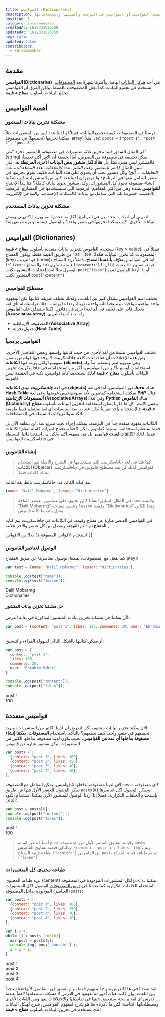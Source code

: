 ```yaml
---
title: القواميس (Dictionaries)
description: تعلم القواميس أو القواميس في البرمجة وأهميتها واستخداماتها
position: 3
category: intermediate
createdAt: 1612331013059
updatedAt: 1612331013059
new: false
updated: false
contributors:
  - ebrahimmaher
---
```


## مقدمة
**القواميس (Dictionaries)** هي أحد [هياكل البيانات](/tutorials/algorithms/intermediate/datastructures)
الهامة، وأكثرها شهرةً بعد [المصفوفات](/tutorials/algorithms/intermediate/arrays)، تستخدم في تجميع البيانات كما تفعل المصفوفات بالضبط، ولكن الفرق أن القواميس تجمّع البيانات بأسلوب **مفتاح > قيمة**.

## أهمية القواميس
### مشكلة تخزين بيانات المنشور
درسنا في المصفوفات كيفية تجميع البيانات، فمثلاً لو لدينا عدد كبير من المنشورات مثلاً يمكننا تخزينها (تجميعها) في مصفوفة (array) مثلاً:
`var posts = ["post 1", "post 2", "post 3"]`

في المثال السابق قمنا بتخزين ثلاثة منشورات في مصفوفة، المنشور مجرد "نص" (string) يمكن تجميعه في مصفوفة من النصوص، أما الحقيقة أن اﻷمر أكثر تعقيداً، فالمنشور ليس مجرد نصّاً، بل **هناك لكل منشور بعض البيانات اﻷخرى المرتبطة به**، على سبيل المثال *(ناشر المنشور، وقت النشر، عدد اﻹعجابات، عدد المشاهدات، عدد التعليقات، ...الخ)* وكل منشور يجب أن يحتوي على هذه البيانات، فكيف نقوم بتخزينها في متغير للتعامل معها في البرنامج؟ ولنفرض أن لدينا عدد كبير من المنشورات، كيف يمكننا إنشاء مصفوفة تحوي كل المنشورات، وكل منشور يحوي بياناته كاملةً؟ هنا يبدأ اﻹحتياج **للقواميس** بشدة وهي من أكثر المفاهيم البرمجية التي ستستخدمها في المشاريع البرمجية الحقيقية خصوصا تلك التي تتعامل مع بيانات كالشبكات اﻹجتماعية والمتاجر اﻹلكترونية.

### مشكلة تخزين بيانات المستخدم
لنفرض أن لديك مستخدمين في البرنامج، لكل مستخدم اسم وبريد إلكتروني وبعض البيانات اﻷخرى، كيف يمكننا تخزينها في متغير واحد؟ والوصول لإسمه أو بريده بسهولة؟

## القواميس (Dictionaries)
يستخدم القاموس لتخزين بيانات متعددة بأسلوب **مفتاح > قيمة** (key > value)، فمثلاً في المصفوفات كنا نخزن البيانات هكذا: `[100, 20]` عن طريق القيمة فقط، ويكون المفتاح (key) هو الترتيب (index)، أما في القواميس **نعرّف بأنفسنا المفتاح**، فمثلاً نريد المفتاح `["likes"]` قيمته تساوي `100` والمفتاح `["comments"]` قيمته تساوي `20` بحيث إذا أردنا الوصول مثلاً لعدد إعجابات المنشور نكتب `post["likes"]` أو إذا أردنا الوصول لنص المنشور نكتب `post["content"]`

### مصطلح القواميس
يختلف اسم القواميس بشكل كبير بين اللغات، وكذلك تختلف طريقة كتابتها لكن المفهوم واحد، وأهميته واحدة، واستخداماته واحدة تقريبا، وهذا ما يهمنا... لذلك دراستك له بأي لغة يجعلك قادر على تعلمه في أي لغة أخرى في دقائق.. لكننا سنطلق عليه **القاموس (Associative array)**، وله عدة أسماء أخرى:

- المصفوفة اﻹرتباطية **(Associative Array)**
- جدول تجزئة **(Hash Table)**

### القواميس برمجياً

<base-alert type="info">

تختلف القواميس بشدة من لغة لأخرى من حيث كتابتها وإسمها وبعض التفاصيل اﻷخرى، ومن هذه اﻹختلافات أن هناك لغات كلغة جافاسكريبت لا يوجد فيها قواميس بنفس مفهومها ولكن يوجد فيها **الكائنات (objects)** وهي مفهوم كبير ومتقدم جداً وله استخدامات أوسع وأكبر من القواميس، لكن من استخداماته في جافاسكريبت تخزين البيانات بأسلوب **مفتاح > قيمة** لذلك نستخدمه كأنه قواميس، لكنه في الحقيقة ليس قاموساً

</base-alert>
<base-alert type="tip">

في لغة ***جافاسكريبت*** تؤدي **الكائنات (objects)** دور القواميس، أما في لغة ***Java*** هناك **Hash Table** يمكنك استخدامه كقاموس ﻷنه سيؤدي نفس غرضها، وفي لغة ***PHP*** هناك **المصفوفات اﻹرتباطية (Associative Arrays)**، وفي لغة ***Python*** هناك **القاموس (Dictionary)** بنفس اﻹسم، كل ما ذكرنا يمكن استخدامه لتخزين البيانات بأسلوب **مفتاح > قيمة**، فاﻹستخدام واحد تقريباً لذلك عند دراسة أساسيات أي لغة ستتعلم فقط طريقة الكتابة والفروقات البسيطة في المصطلحات.

</base-alert>

<base-alert type="warning">

الكائنات مفهوم متقدم جداً في البرمجة، يمكنك إجراء بحث سريع عنه، لن نتعلمه اﻵن بل فقط سنتعلم استخدامه البسيط كقاموس، لكن لاحقاً ستحتاج لدورات كاملة لتعلم الكائنات فقط. لذلك **الكائنات ليست قواميس** بل هي مفهوم أكبر ولكن من استخداماتها البسيطة في جافاسكريبت القواميس

</base-alert>

### إنشاء القاموس
> كما قلنا في لغة جافاسكريبت التي نستخدمها في الشرح واﻷمثلة يتم استخدام **الكائنات (Objects)** كقواميس لذلك لن تجد مصطلح قاموس في جافاسكريبت، هناك كائنات فقط... 

يتم كتابة الكائن في جافاسكريبت بالطريقة التالية:
```js
{name: "Dalil Mobarmg", lesson: "Dictionaries"}
```
> في المثال السابق أنشأنا كائن يحتوي على عنصرين، عنصر مفتاحه `name` وقيمته "Dalil Mobarmg" وعنصر مفتاحه `lesson` وقيمته "Dictionaries" وهذا الكائن يعمل بالضبط كأنه قاموس.

<base-alert type="info">

في القواميس العنصر عبارة عن مفتاح وقيمة، في الكائنات في جافاسكريبت يتم كتابة **المفتاح** ثم `:` ثم **القيمة**، ويفصل بين كل عنصر واﻵخر علامة `,`

</base-alert>
<base-alert type="warning">

استخدم اﻷقواس المعقوفة `{}` بدلاً من اﻷقواس `[]`

</base-alert>

### الوصول لعناصر القاموس
كما نفعل مع المصفوفات، يمكننا الوصول لعناصرها عن طريق المفتاح (key):
```js
var test = {name: "Dalil Mobarmg", lesson: "Dictionaries"};

console.log(test["name"]);
console.log(test["lesson"]);
```
<code-result>
Dalil Mobarmg
<br>
Dictionaries
</code-result>

#### حل مشكلة تخزين بيانات المنشور
اﻵن يمكننا حل مشكلة تخزين بيانات المنشور المذكورة في بداية الدرس:

```js
var post = {content: "post 1", likes: 100, comments: 20, user: "Ebrahim Maher"}
```
<br>
أو ممكن كتابتها بالشكل التالي لسهولة القراءة والتنسيق:

```js
var post = {
  content: "post 1",
  likes: 100,
  comments: 20,
  user: "Ebrahim Maher"
}

console.log(post["content"]);
console.log(post["likes"]);
```
<code-result>
post 1
<br>
100
</code-result>

## قواميس متعددة
اﻵن يمكننا تخزين بيانات منشور، لكن لنفرض أن لدينا الكثير من المنشورات، ونريد تجميعهم في متغير واحد، كيف نجمعهم؟ بالتأكيد باستخدام **المصفوفات**، **يمكننا إنشاء مصفوفة بداخلها أي عدد من القواميس**، بحيث يكون لدينا مصفوفة بداخلها الكثير من المنشورات، وكل منشور عبارة عن قاموس

```js
var posts = [
  {content: "post 1", likes: 100},
  {content: "post 2", likes: 150},
  {content: "post 3", likes: 40},
  {content: "post 4", likes: 70},
];
```
اﻵن لدينا مصفوفة، بداخلها 4 قواميس، يمكن التعامل مع المصفوفة `posts` كأي مصفوفة، يمكن الوصول للعنصر اﻷول فيها عن طريق `posts[0]` ويمكن الوصول لكل عناصرها بإستخدام الحلقات التكرارية، فمثلاً إذا أردنا الوصول للمنشور اﻷول يمكننا استخدام الكود التالي:

```js
var post = posts[0];
console.log(post["content"]);
console.log(post["likes"]);
```
<code-result>
post 1
<br>
100
</code-result>

> أنشأنا متغير اسمه `post` وقيمته تساوي العنصر اﻷول من المصفوفة `posts` وبالتالي قيمته تساوي القاموس: `{content: "post 1", likes: 100}`، وتم طباعة قيمة المفتاح `["content"]` من القاموس `post`، ثم تم طباعة قيمة المفتاح `["likes"]`

### طباعة محتوى كل المنشورات
نريد طباعة المحتوى (content) لكل المنشورات الموجودة في المصفوفة `posts`، يمكننا استخدام الحلقات التكرارية كما تعلمنا في [درس المصفوفات](/tutorials/algorithms/intermediate/arrays) للوصول لكل المنشورات (العناصر) الموجودة بداخل المصفوفة `posts`:

```js
var posts = [
  {content: "post 1", likes: 100},
  {content: "post 2", likes: 150},
  {content: "post 3", likes: 40},
  {content: "post 4", likes: 70},
];

var i = 0;
while (i < posts.length){
  var post = posts[i];
  console.log( post["content"] );
  i = i + 1;
}
```
<code-result>
post 1
<br>
post 2
<br>
post 3
<br>
post 4
</code-result>

<base-alert type="star">

لقد تعمدنا في هذا الدرس شرح المفهوم فقط، ولم نتعمق في التفاصيل ﻷنها تختلف جداً بين اللغات، وإن كانت هناك أمور لم تفهمها في الدرس لا مشكلة، ستتعلمها لاحقاً عندما تدرس أي لغة برمجة، ستتعمق حينها في تفاصيلها واﻹختلافات بينها وبين اللغات اﻷخرى ومصطلحاتها الخاصة، لكن ما ذكرناه هنا هو شرح لمفهوم القواميس، شرح لهيكل البيانات الذي يستخدم في تخزين البيانات بأسلوب **مفتاح > قيمة**

</base-alert>


<!-- ## الفرق بين المصفوفة والقاموس
في المصفوفات يتم تخزين البيانات بالقيمة فقط: `[100, 20]`، ويكون المفتاح (key) هو الترتيب (index)، فمثلاً `20` هنا مفتاحها `0`، أما في القواميس **نعرّف بأنفسنا المفتاح**، 

ربما تفكر اﻵن أنه كان من الممكن استخدام المصفوفات مثلاً في تخزين البيانات والوصول لها عن طريق ترتيبها، فمثلاً 
 -->
